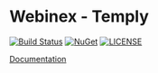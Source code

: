 # Webinex - Temply

[![Build Status](https://dev.azure.com/siarheiskalaban/webinex/_apis/build/status%2F%5BWebinex%20-%20Temply%5D%20-%20CI?branchName=master)](https://dev.azure.com/siarheiskalaban/webinex/_build/latest?definitionId=27&branchName=master) [![NuGet](https://img.shields.io/nuget/v/Webinex.Temply.All?label=NuGet&logo=NuGet)](https://img.shields.io/nuget/v/Webinex.Temply.All?label=NuGet&logo=NuGet) [![LICENSE](https://img.shields.io/github/license/webinex/temply?label=License)](https://img.shields.io/github/license/webinex/temply?label=License) 

[Documentation](https://webinex.github.io/temply/docs/getting-started)
